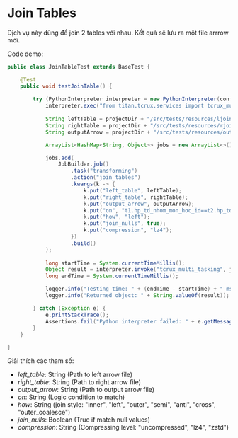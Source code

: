 # Join Tables

Dịch vụ này dùng để join 2 tables với nhau. Kết quả sẽ lưu ra một file arrrow mới.

Code demo:

```java
public class JoinTableTest extends BaseTest {

    @Test
    public void testJoinTable() {
        
        try (PythonInterpreter interpreter = new PythonInterpreter(config)) {
            interpreter.exec("from titan.tcrux.services import tcrux_multi_tasking");
            
            String leftTable = projectDir + "/src/tests/resources/ljoin.arrow";
            String rightTable = projectDir + "/src/tests/resources/rjoin.arrow";
            String outputArrow = projectDir + "/src/tests/resources/output.arrow";

            ArrayList<HashMap<String, Object>> jobs = new ArrayList<>();

            jobs.add(
                JobBuilder.job()
                    .task("transforming")
                    .action("join_tables")
                    .kwargs(k -> {
                        k.put("left_table", leftTable);
                        k.put("right_table", rightTable);
                        k.put("output_arrow", outputArrow);
                        k.put("on", "t1.hp_td_nhom_mon_hoc_id==t2.hp_td_nhom_mon_hoc_id");
                        k.put("how", "left");
                        k.put("join_nulls", true);
                        k.put("compression", "lz4");
                    })
                    .build()
            );
            
            long startTime = System.currentTimeMillis();
            Object result = interpreter.invoke("tcrux_multi_tasking", jobs);
            long endTime = System.currentTimeMillis();

            logger.info("Testing time: " + (endTime - startTime) + " ms");
            logger.info("Returned object: " + String.valueOf(result));

        } catch (Exception e) {
            e.printStackTrace();
            Assertions.fail("Python interpreter failed: " + e.getMessage());
        }
    }

}
```

Giải thích các tham số:

- *left_table*: String (Path to left arrow file)
- *right_table*: String (Path to right arrow file)
- *output_arrow*: String (Path to output arrow file)
- *on*: String (Logic condition to match)
- *how*: String (join style: "inner", "left", "outer", "semi", "anti", "cross", "outer_coalesce")
- *join_nulls*: Boolean (True if match null values)
- *compression*: String (Compressing level: "uncompressed", "lz4", "zstd")



